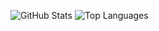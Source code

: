 ![GitHub Stats](https://github-readme-stats-rho-six-31.vercel.app/api?username=JerichoFletcher&count_private=true&include_all_commits=true&show=prs_merged,prs_merged_percentage&show_icons=true&hide_border=true&theme=transparent)
![Top Languages](https://github-readme-stats-rho-six-31.vercel.app/api/top-langs/?username=JerichoFletcher&count_private=true&langs_count=12&size_weight=0.5&count_weight=0.5&layout=compact&hide_border=true&theme=transparent)
